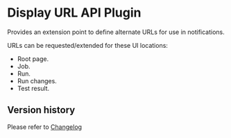# Display URL API Plugin

Provides an extension point to define alternate URLs for use in notifications.

URLs can be requested/extended for these UI locations:

-   Root page.
-   Job.
-   Run.
-   Run changes.
-   Test result.

##  Version history
Please refer to [Changelog](CHANGELOG.md)

